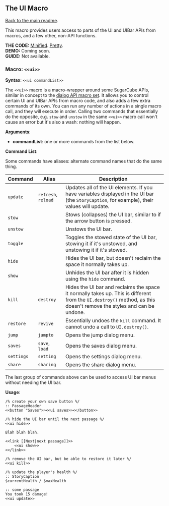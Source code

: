 ## The UI Macro

[Back to the main readme](./readme.md).

This macro provides users access to parts of the UI and UIBar APIs from macros, and a few other, non-API functions.

**THE CODE:** [Minified](https://github.com/ChapelR/custom-macros-for-sugarcube-2/blob/master/scripts/minified/ui-macro.min.js). [Pretty](https://github.com/ChapelR/custom-macros-for-sugarcube-2/blob/master/scripts/ui-macro.js).  
**DEMO:** Coming soon.  
**GUIDE:** Not available.

### Macro: `<<ui>>`

**Syntax**: `<<ui commandList>>`

The `<<ui>>` macro is a macro-wrapper around some SugarCube APIs, similar in concept to the [dialog API macro set](./dialog-api-macro-set.md). It allows you to control certain UI and UIBar APIs from macro code, and also adds a few extra commands of its own. You can run any number of actions in a single macro call, and they will execute in order. Calling two commands that essentially do the opposite, e.g. `stow` and `unstow` in the same `<<ui>>` macro call won't cause an error but it's also a wash: nothing will happen.

**Arguments**:

 * **commandList**: one or more commands from the list below.

**Command List**:

Some commands have aliases: alternate command names that do the same thing.

|**Command**|**Alias**|**Description**|
|---|---|---|
|`update`|`refresh`, `reload`|Updates all of the UI elements. If you have variables displayed in the UI bar (the `StoryCaption`, for example), their values will update.|
|`stow`| |Stows (collapses) the UI bar, similar to if the arrow button is pressed.|
|`unstow`| |Unstows the UI bar.|
|`toggle`| |Toggles the stowed state of the UI bar, stowing it if it's unstowed, and unstowing it if it's stowed.|
|`hide`| |Hides the UI bar, but doesn't reclaim the space it normally takes up.|
|`show`| |Unhides the UI bar after it is hidden using the `hide` command.|
|`kill`|`destroy`|Hides the UI bar and reclaims the space it normally takes up. This is different from the `UI.destroy()` method, as this doesn't remove the styles and can be undone.|
|`restore`|`revive`|Essentially undoes the `kill` command. It cannot undo a call to `UI.destroy()`.|
|`jump`|`jumpto`|Opens the jump dialog menu.|
|`saves`|`save`, `load`|Opens the saves dialog menu.|
|`settings`|`setting`|Opens the settings dialog menu.|
|`share`|`sharing`|Opens the share dialog menu.|

The last group of commands above can be used to access UI bar menus without needing the UI bar.

**Usage**:
```
/% create your own save button %/
:: PassageHeader
<<button "Saves">><<ui saves>><</button>>

/% hide the UI bar until the next passage %/
<<ui hide>>

Blah blah blah.

<<link [[Next|next passage]]>>
    <<ui show>>
<</link>>

/% remove the UI bar, but be able to restore it later %/
<<ui kill>>

/% update the player's health %/
:: StoryCaption
$currentHealth / $maxHealth

:: some passage
You took 15 damage!
<<ui update>>
```